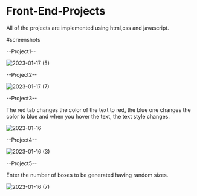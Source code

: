 # Front-End-Projects
 All of the projects are implemented using html,css and javascript.

#screenshots

--Project1--

![2023-01-17 (5)](https://user-images.githubusercontent.com/97961673/212996752-83285b25-cd0b-4b01-baa7-4638f43c09ee.png)

--Project2--

![2023-01-17 (7)](https://user-images.githubusercontent.com/97961673/212997186-a82de75a-f60d-4d18-8b39-de58c529ec48.png)

--Project3--

The red tab changes the color of the text to red, the blue one changes the color to blue and when you hover the text, the text style changes.

![2023-01-16](https://user-images.githubusercontent.com/97961673/212997728-810852bb-3c6c-4d54-a009-ee32d38fe97d.png)

--Project4--

![2023-01-16 (3)](https://user-images.githubusercontent.com/97961673/212998533-a290f1c6-7d32-400d-b444-34fba875c3a0.png)

--Project5--

Enter the number of boxes to be generated having random sizes.

![2023-01-16 (7)](https://user-images.githubusercontent.com/97961673/212999374-6069edd0-de5e-477c-addb-593503a6b6da.png)
